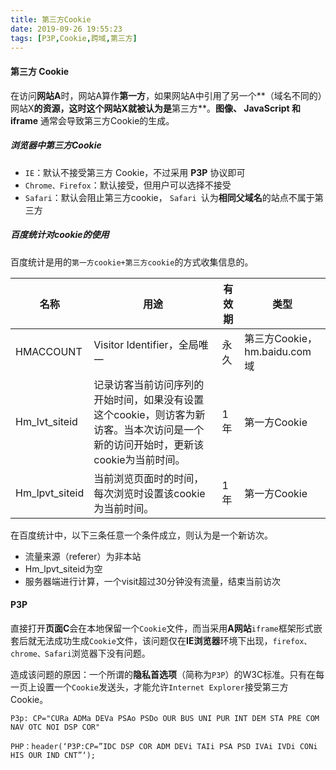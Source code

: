 ```yaml
---
title: 第三方Cookie
date: 2019-09-26 19:55:23
tags: [P3P,Cookie,跨域,第三方]
---
```


#### 第三方 Cookie

在访问**网站A**时，网站A算作**第一方**，如果网站A中引用了另一个**（域名不同的）网站X**的资源，这时这个网站X就被认为是**第三方**。**图像、 JavaScript 和 iframe** 通常会导致第三方Cookie的生成。



##### 浏览器中第三方Cookie

- `IE`：默认不接受第三方 Cookie，不过采用 **P3P** 协议即可
- `Chrome、Firefox`：默认接受，但用户可以选择不接受
- `Safari`：默认会阻止第三方cookie， `Safari `认为**相同父域名**的站点不属于第三方

<!--more-->



##### 百度统计对cookie的使用

百度统计是用的`第一方cookie+第三方cookie`的方式收集信息的。

| 名称           | 用途                                                         | 有效期 | 类型                         |
| -------------- | ------------------------------------------------------------ | ------ | ---------------------------- |
| HMACCOUNT      | Visitor Identifier，全局唯一                                 | 永久   | 第三方Cookie，hm.baidu.com域 |
| Hm_lvt_siteid  | 记录访客当前访问序列的开始时间，如果没有设置这个cookie，则访客为新访客。当本次访问是一个新的访问开始时，更新该cookie为当前时间。 | 1年    | 第一方Cookie                 |
| Hm_lpvt_siteid | 当前浏览页面时的时间，每次浏览时设置该cookie为当前时间。     | 1年    | 第一方Cookie                 |

在百度统计中，以下三条任意一个条件成立，则认为是一个新访次。

- 流量来源（referer）为非本站
- Hm_lpvt_siteid为空
- 服务器端进行计算，一个visit超过30分钟没有流量，结束当前访次



#### P3P

直接打开**页面C**会在本地保留一个`Cookie`文件，而当采用**A网站**`iframe`框架形式嵌套后就无法成功生成`Cookie`文件，该问题仅在**IE浏览器**环境下出现，`firefox、chrome、Safari`浏览器下没有问题。

造成该问题的原因：一个所谓的**隐私首选项**（简称为`P3P`）的W3C标准。只有在每一页上设置一个`Cookie`发送头，才能允许`Internet Explorer`接受第三方Cookie。

```http
P3p: CP="CURa ADMa DEVa PSAo PSDo OUR BUS UNI PUR INT DEM STA PRE COM NAV OTC NOI DSP COR"
```

```
PHP：header(‘P3P:CP=”IDC DSP COR ADM DEVi TAIi PSA PSD IVAi IVDi CONi HIS OUR IND CNT”‘);
```

